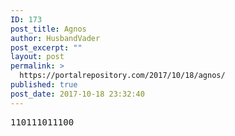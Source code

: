 ```yaml
---
ID: 173
post_title: Agnos
author: HusbandVader
post_excerpt: ""
layout: post
permalink: >
  https://portalrepository.com/2017/10/18/agnos/
published: true
post_date: 2017-10-18 23:32:40
---
```

<pre>110111011100</pre>